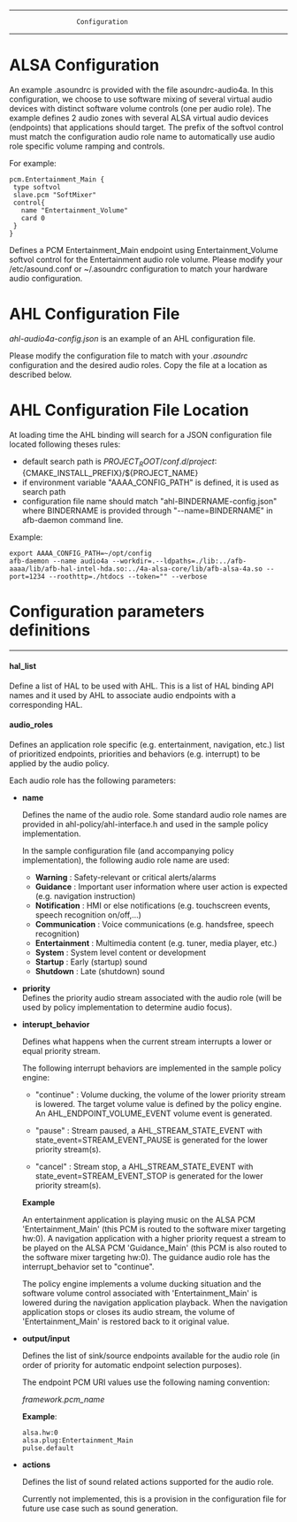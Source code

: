 ------------------------------------------------------------------------
                     Configuration
------------------------------------------------------------------------

#  ALSA Configuration
An example .asoundrc is provided with the file asoundrc-audio4a. In this configuration, we choose to use software mixing of several virtual audio devices with distinct software volume controls (one per audio role). The example defines 2 audio zones with several ALSA virtual audio devices (endpoints) that applications should target. The prefix of the softvol control must match the configuration audio role name to automatically use audio role specific volume ramping and controls.

For example:
```
pcm.Entertainment_Main {
 type softvol
 slave.pcm "SoftMixer"
 control{
   name "Entertainment_Volume"
   card 0
 }
}
```

Defines a PCM Entertainment_Main endpoint using Entertainment_Volume softvol control for the Entertainment audio role volume.
Please modify your /etc/asound.conf or ~/.asoundrc configuration to match your hardware audio configuration.

# AHL Configuration File
*ahl-audio4a-config.json* is an example of an AHL configuration file.

Please modify the configuration file to match with your *.asoundrc* configuration and the desired audio roles.
Copy the file at a location as described below.

# AHL Configuration File Location

At loading time the AHL binding will search for a JSON configuration file located following theses rules:

- default search path is $PROJECT_ROOT/conf.d/project:${CMAKE_INSTALL_PREFIX}/${PROJECT_NAME}
- if environment variable "AAAA_CONFIG_PATH" is defined, it is used as search path
- configuration file name should match "ahl-BINDERNAME-config.json" where BINDERNAME is provided through "--name=BINDERNAME" in afb-daemon command line.

Example:

```
export AAAA_CONFIG_PATH=~/opt/config
afb-daemon --name audio4a --workdir=.--ldpaths=./lib:../afb-aaaa/lib/afb-hal-intel-hda.so:../4a-alsa-core/lib/afb-alsa-4a.so --port=1234 --roothttp=./htdocs --token="" --verbose

```
# Configuration parameters definitions
--------------------------------------

#### hal_list

 Define a list of HAL to be used with AHL. This is a list of HAL binding API names and it used by AHL to associate audio endpoints with a corresponding HAL.

#### audio_roles

Defines an application role specific (e.g. entertainment, navigation, etc.) list of prioritized endpoints, priorities and behaviors (e.g. interrupt) to be applied by the audio policy.

Each audio role has the following parameters:

- **name**

   Defines the name of the audio role. Some standard audio role names are provided in ahl-policy/ahl-interface.h and used in the sample policy implementation.                  

   In the sample configuration file (and accompanying policy implementation), the following audio role name are used:

   - **Warning**          : Safety-relevant or critical alerts/alarms
   - **Guidance**         : Important user information where user action is expected (e.g. navigation instruction)
   - **Notification**     : HMI or else notifications (e.g. touchscreen events, speech recognition on/off,...)
   - **Communication**    : Voice communications (e.g. handsfree, speech recognition)
   - **Entertainment**    : Multimedia content (e.g. tuner, media player, etc.)
   - **System**           : System level content or development
   - **Startup**          : Early (startup) sound
   - **Shutdown**         : Late (shutdown) sound


- **priority**         
Defines the priority audio stream associated with the audio role (will be used by policy implementation to determine audio focus).

- **interupt_behavior**

   Defines what happens when the current stream interrupts a lower or equal priority stream.

   The following interrupt behaviors are implemented in the sample policy engine:

   - "continue" : Volume ducking, the volume of the lower priority stream is lowered. The target volume value is defined by the policy engine. An AHL_ENDPOINT_VOLUME_EVENT volume event is generated.

   - "pause"    : Stream paused, a AHL_STREAM_STATE_EVENT with state_event=STREAM_EVENT_PAUSE is generated for the lower priority stream(s).

   - "cancel"   : Stream stop, a AHL_STREAM_STATE_EVENT with state_event=STREAM_EVENT_STOP is generated for the lower priority stream(s).

  **Example**

   An entertainment application is playing music on the ALSA PCM 'Entertainment_Main' (this PCM is routed to the software mixer targeting hw:0).
   A navigation application with a higher priority request a stream to be played on the ALSA PCM 'Guidance_Main' (this PCM is also routed to the software mixer targeting hw:0).
   The guidance audio role has the interrupt_behavior set to "continue".

   The policy engine implements a volume ducking situation and the software volume control associated with 'Entertainment_Main' is lowered during the navigation application playback.
   When the navigation application stops or closes its audio stream, the volume of 'Entertainment_Main' is restored back to it original value.

- **output/input**

  Defines the list of sink/source endpoints available for the audio role (in order of priority for automatic endpoint selection purposes).

  The endpoint PCM URI values use the following naming convention:

  *framework.pcm_name*

  **Example**:

  ```
  alsa.hw:0
  alsa.plug:Entertainment_Main
  pulse.default

  ```

- **actions**

  Defines the list of sound related actions supported for the audio role.

  Currently not implemented, this is a provision in the configuration file for future use case such as sound generation.
